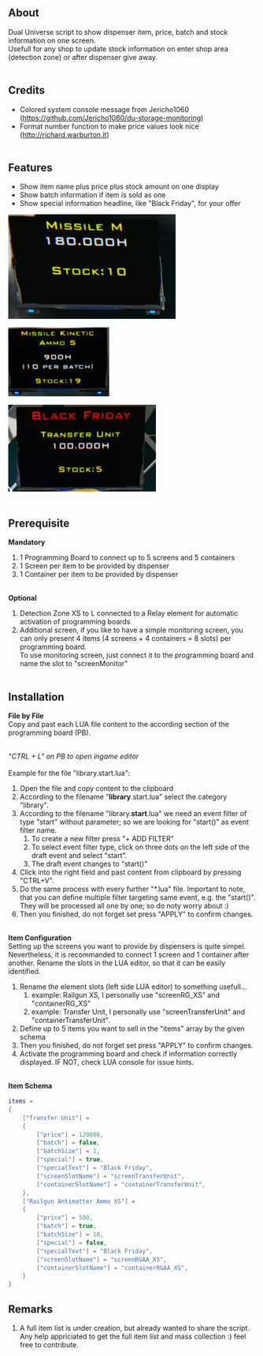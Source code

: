 ## About
Dual Universe script to show dispenser item, price, batch and stock information on one screen. <br/>
Usefull for any shop to update stock information on enter shop area (detection zone) or after dispenser give away.
<br/><br/>

## Credits
* Colored system console message from Jericho1060 (https://github.com/Jericho1060/du-storage-monitoring)
* Format number function to make price values look nice (http://richard.warburton.it)
<br/><br/>

## Features
* Show item name plus price plus stock amount on one display
* Show batch information if item is sold as one
* Show special information headline, like "Black Friday", for your offer

![Normal](/media/Normal.png)

![Lua 1](/media/Batch.png)

![Lua 1](/media/Special.png)
<br/><br/>

## Prerequisite
**Mandatory**
1. 1 Programming Board to connect up to 5 screens and 5 containers
1. 1 Screen per item to be provided by dispenser
1. 1 Container per item to be provided by dispenser
<br/><br/>

**Optional**
1. Detection Zone XS to L connected to a Relay element for automatic activation of programming boards
1. Additional screen, if you like to have a simple monitoring screen, you can only present 4 items (4 screens + 4 containers = 8 slots) per programming board.<br/>
To use monitoring screen, just connect it to the programming board and name the slot to "screenMonitor"
<br/><br/>

## Installation
**File by File** 
<br/>
Copy and past each LUA file content to the according section of the programming board (PB).
<br/><br/>

*"CTRL + L" on PB to open ingame editor*
<br/><br/>
Example for the file "library.start.lua":<br/>

1. Open the file and copy content to the clipboard
1. According to the filename "**library**.start.lua" select the category "library".
1. According to the filename "library.**start**.lua" we need an event filter of type "start" without parameter; so we are looking for "start()" as event filter name.
    1. To create a new filter press "+ ADD FILTER"
    1. To select event filter type, click on three dots on the left side of the draft event and select "start".
    1. The draft event changes to "start()" 
1. Click into the right field and past content from clipboard by pressing "CTRL+V".
1. Do the same process with every further "*.lua" file. Important to note, that you can define multiple filter targeting same event, e.g. the "start()". They will be processed all one by one; so do noty worry about :)
1. Then you finished, do not forget set press "APPLY" to confirm changes.
<br/><br/>

**Item Configuration** 
<br/>
Setting up the screens you want to provide by dispensers is quite simpel. 
Nevertheless, it is recommanded to connect 1 screen and 1 container after another. Rename the slots in the LUA editor, so that it can be easily identified.
<br/>

1. Rename the element slots (left side LUA editor) to something usefull...
    1. example: Railgun XS, I personally use "screenRG_XS" and "containerRG_XS" 
    1. example: Transfer Unit, I personally use "screenTransferUnit" and "containerTransferUnit".
1. Define up to 5 items you want to sell in the "items" array by the given schema
1. Then you finished, do not forget set press "APPLY" to confirm changes.
1. Activate the programming board and check if information correctly displayed. IF NOT, check LUA console for issue hints.
<br/><br/>

**Item Schema** 
```lua
items = 
{
    ["Transfer Unit"] = 
    {
        ["price"] = 120000,
        ["batch"] = false,
        ["batchSize"] = 1,
        ["special"] = true,
        ["specialText"] = "Black Friday",
        ["screenSlotName"] = "screenTransferUnit",
        ["containerSlotName"] = "containerTransferUnit",
    },
    ["Railgun Antimatter Ammo XS"] = 
    {
        ["price"] = 500,
        ["batch"] = true,
        ["batchSize"] = 10,
        ["special"] = false,
        ["specialText"] = "Black Friday",
        ["screenSlotName"] = "screenRGAA_XS",
        ["containerSlotName"] = "containerRGAA_XS",
    }
}
```

## Remarks
1. A full item list is under creation, but already wanted to share the script. 
Any help appriciated to get the full item list and mass collection :) feel free to contribute.
<br/><br/>
